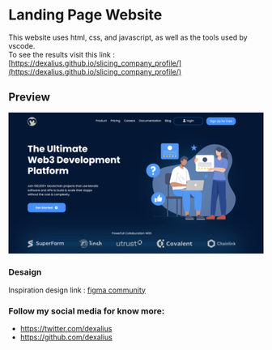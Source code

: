 # Landing Page Website

This website uses html, css, and javascript, as well as the tools used by vscode. <br>
To see the results visit this link : [https://dexalius.github.io/slicing_company_profile/](https://dexalius.github.io/slicing_company_profile/)

## Preview

![](https://github.com/dexalius/landing-page/blob/main/landingpage_ss.png)

### Desaign
Inspiration design link : [figma community](https://www.figma.com/file/qvJRKSbWNHE7iKa3C21wdQ/Web-Design-Moralis-Example-(Community)?t=GSo1fgmcMFjXM0Rx-0)

### Follow my social media for know more:

* <https://twitter.com/dexalius>
* <https://github.com/dexalius>
